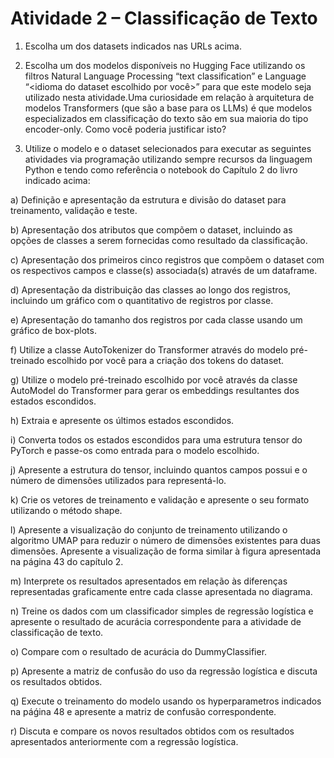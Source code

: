 # Atividade 2 – Classificação de Texto


1) Escolha um dos datasets indicados nas URLs acima. 

2) Escolha um dos modelos disponíveis no Hugging Face utilizando os filtros Natural Language Processing “text classification” e Language “<idioma do dataset escolhido por você>” para que este modelo seja utilizado nesta atividade.Uma curiosidade em relação à arquitetura de modelos Transformers (que são a base para os LLMs) é que modelos especializados em classificação do texto são em sua maioria do tipo encoder-only. Como você poderia justificar isto?

3) Utilize o modelo e o dataset selecionados para executar as seguintes atividades via programação utilizando sempre recursos da linguagem Python e tendo como referência o notebook do Capítulo 2 do livro indicado acima:

a) Definição e apresentação da estrutura e divisão do dataset para treinamento, validação e teste.

b) Apresentação dos atributos que compõem o dataset, incluindo as opções de classes a serem fornecidas como resultado da classificação.

c) Apresentação dos primeiros cinco registros que compõem o dataset com os respectivos campos e classe(s) associada(s) através de um dataframe.

d) Apresentação da distribuição das classes ao longo dos registros, incluindo um gráfico com o quantitativo de registros por classe.

e) Apresentação do tamanho dos registros por cada classe usando um gráfico de box-plots.

f) Utilize a classe AutoTokenizer do Transformer através do modelo pré-treinado escolhido por você para a criação dos tokens do dataset.

g) Utilize o modelo pré-treinado escolhido por você através da classe AutoModel do Transformer para gerar os embeddings resultantes dos estados escondidos.

h) Extraia e apresente os últimos estados escondidos.

i) Converta todos os estados escondidos para uma estrutura tensor do PyTorch e passe-os como entrada para o modelo escolhido.

j) Apresente a estrutura do tensor, incluindo quantos campos possui e o número de dimensões utilizados para representá-lo.

k) Crie os vetores de treinamento e validação e apresente o seu formato utilizando o método shape.

l) Apresente a visualização do conjunto de treinamento utilizando o algoritmo UMAP para reduzir o número de dimensões existentes para duas dimensões. Apresente a visualização de forma similar à figura apresentada na página 43 do capítulo 2.

m) Interprete os resultados apresentados em relação às diferenças representadas graficamente entre cada classe apresentada no diagrama.

n) Treine os dados com um classificador simples de regressão logística e apresente o resultado de acurácia correspondente para a atividade de classificação de texto.

o) Compare com o resultado de acurácia do DummyClassifier.

p) Apresente a matriz de confusão do uso da regressão logística e discuta os resultados obtidos.

q) Execute o treinamento do modelo usando os hyperparametros indicados na páǵina 48 e apresente a matriz de confusão correspondente.

r) Discuta e compare os novos resultados obtidos com os resultados apresentados anteriormente com a regressão logística.